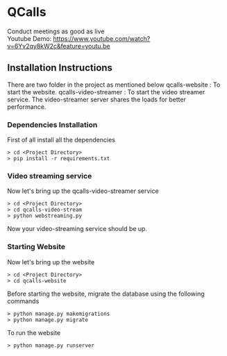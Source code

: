 
# QCalls
Conduct meetings as good as live <br>
Youtube Demo: https://www.youtube.com/watch?v=6Yv2qy8kW2c&feature=youtu.be


## Installation Instructions
There are two folder in the project as mentioned below
qcalls-website : To start the website.
qcalls-video-streamer : To start the video streamer service. The video-streamer server shares the loads for better performance.

### Dependencies Installation
First of all install all the dependencies
```
> cd <Project Directory>
> pip install -r requirements.txt
```

### Video streaming service
Now let's bring up the qcalls-video-streamer service
```
> cd <Project Directory>
> cd qcalls-video-stream
> python webstreaming.py
```
Now your video-streaming service should be up.

### Starting Website 
Now let's bring up the website
```
> cd <Project Directory>
> cd qcalls-website
```

Before starting the website, migrate the database using the following commands

```
> python manage.py makemigrations
> python manage.py migrate
```

To run the website
```
> python manage.py runserver
```
